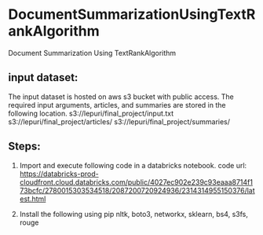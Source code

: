# DocumentSummarizationUsingTextRankAlgorithm
Document Summarization Using TextRankAlgorithm

input dataset:
-------------
The input dataset is hosted on aws s3 bucket with public access.
The required input arguments, articles, and summaries are stored in the following location.
s3://lepuri/final_project/input.txt
s3://lepuri/final_project/articles/
s3://lepuri/final_project/summaries/

Steps:
------
1) Import and execute following code in a databricks notebook.
code url:
https://databricks-prod-cloudfront.cloud.databricks.com/public/4027ec902e239c93eaaa8714f173bcfc/2780015303534518/2087200720924936/2314314955150376/latest.html 

2) Install the following using pip
nltk, boto3, networkx, sklearn, bs4, s3fs, rouge

